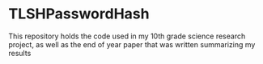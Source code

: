 # TLSHPasswordHash

This repository holds the code used in my 10th grade science research project, as well as the end of year paper that was written summarizing my results
